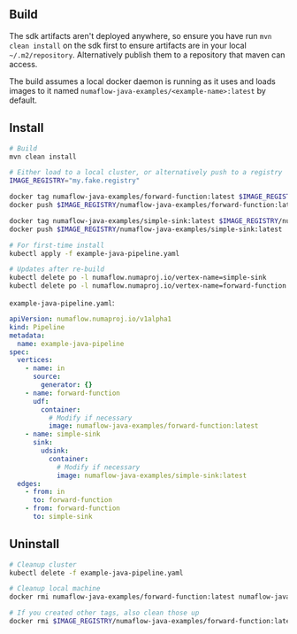 ## Build

The sdk artifacts aren't deployed anywhere, so ensure you have run `mvn clean install` on the sdk
first to ensure
artifacts are in your local `~/.m2/repository`. Alternatively publish them to a repository that
maven can access.

The build assumes a local docker daemon is running as it uses and loads images to it
named `numaflow-java-examples/<example-name>:latest` by default.

## Install

```bash
# Build
mvn clean install

# Either load to a local cluster, or alternatively push to a registry
IMAGE_REGISTRY="my.fake.registry"

docker tag numaflow-java-examples/forward-function:latest $IMAGE_REGISTRY/numaflow-java-examples/forward-function:latest
docker push $IMAGE_REGISTRY/numaflow-java-examples/forward-function:latest

docker tag numaflow-java-examples/simple-sink:latest $IMAGE_REGISTRY/numaflow-java-examples/simple-sink:latest
docker push $IMAGE_REGISTRY/numaflow-java-examples/simple-sink:latest

# For first-time install
kubectl apply -f example-java-pipeline.yaml

# Updates after re-build
kubectl delete po -l numaflow.numaproj.io/vertex-name=simple-sink
kubectl delete po -l numaflow.numaproj.io/vertex-name=forward-function
```

`example-java-pipeline.yaml`:

```yaml
apiVersion: numaflow.numaproj.io/v1alpha1
kind: Pipeline
metadata:
  name: example-java-pipeline
spec:
  vertices:
    - name: in
      source:
        generator: {}
    - name: forward-function
      udf:
        container:
          # Modify if necessary
          image: numaflow-java-examples/forward-function:latest
    - name: simple-sink
      sink:
        udsink:
          container:
            # Modify if necessary
            image: numaflow-java-examples/simple-sink:latest
  edges:
    - from: in
      to: forward-function
    - from: forward-function
      to: simple-sink
```

## Uninstall

```bash
# Cleanup cluster
kubectl delete -f example-java-pipeline.yaml

# Cleanup local machine
docker rmi numaflow-java-examples/forward-function:latest numaflow-java-examples/simple-sink:latest

# If you created other tags, also clean those up
docker rmi $IMAGE_REGISTRY/numaflow-java-examples/forward-function:latest $IMAGE_REGISTRY/numaflow-java-examples/simple-sink:latest
```
